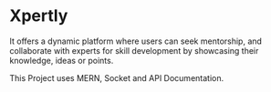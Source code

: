 # Xpertly
 It offers a dynamic platform where users can seek mentorship, and collaborate with experts for skill development by showcasing their knowledge, ideas or points. 

This Project uses MERN, Socket and API Documentation.
